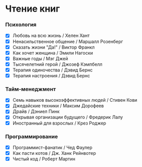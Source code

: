 # Чтение книг

### Психология

- [x]  Любовь на всю жизнь / Хелен Хант
- [x]  Ненасильственное общение / Маршалл Розенберг
- [x]  Сказать жизни "Да!" / Виктор Франкл
- [x]  Как хочет женщина / Эмили Нагоски
- [x]  Важные годы / Мэг Джей
- [x]  Тысячелетний герой / Джозеф Кэмпбелл
- [x]  Терапия одиночества / Дэвид Бернс
- [x]  Терапия настроения / Дэвид Бернс

### Тайм-менеджмент

- [x]  Семь навыков высокоэффективных людей / Стивен Кови
- [x]  Джедайские техники / Максим Дорофеев
- [x]  Драйв / Дэниел Пинк
- [x]  Открывая организации будущего / Фредерик Лалу
- [x]  Иностранный для взрослых / Крез Роджер

### Программирование

- [x]  Программист-фанатик / Чед Фаулер
- [x]  Как пасти котов / Дж. Ханк Рейнвотер
- [x]  Чистый код / Роберт Мартин

